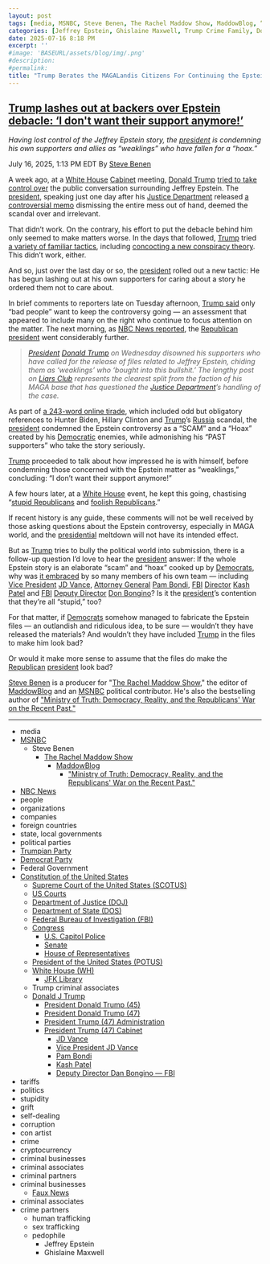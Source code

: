 ```yaml
---
layout: post
tags: [media, MSNBC, Steve Benen, The Rachel Maddow Show, MaddowBlog, “Ministry of Truth –  Democracy Reality and the Republicans’ War on the Recent Past.”, NBC News, people, organizations, companies, foreign countries, state local governments, political parties, Trumpian Party, Democrat Party, Federal Government, Constitution of the United States, Supreme Court of the United States (SCOTUS), US Courts, Department of Justice (DOJ), Department of State (DOS), Federal Bureau of Investigation (FBI), Congress, U.S. Capitol Police, Senate, House of Representatives, President of the United States (POTUS), White House (WH), JFK Library, Trump criminal associates, Donald J Trump, President Donald Trump (45), President Donald Trump (47), President Trump (47) Administration, President Trump (47) Cabinet, JD Vance, Vice President JD Vance, Pam Bondi, Kash Patel, Deputy Director Dan Bongino — FBI, tariffs, politics, stupidity, grift, self-dealing, corruption, con artist, crime, cryptocurrency, criminal businesses, criminal associates, criminal partners, criminal businesses, Faux News, criminal associates, crime partners, human trafficking, sex trafficking, pedophile, Jeffrey Epstein, Ghislaine Maxwell]
categories: [Jeffrey Epstein, Ghislaine Maxwell, Trump Crime Family, Donald Trump]
date: 2025-07-16 8:18 PM
excerpt: ''
#image: 'BASEURL/assets/blog/img/.png'
#description:
#permalink:
title: "Trump Berates the MAGALandis Citizens For Continuing the Epstein “Hoax”"
---
```



## [Trump lashes out at backers over Epstein debacle: ‘I don't want their support anymore!’](https://www.msnbc.com/rachel-maddow-show/maddowblog/trump-lashes-backers-epstein-debacle-dont-want-support-anymore-rcna219125)

*Having lost control of the Jeffrey Epstein story, the [president](https://www.whitehouse.gov/) is condemning his own supporters and allies as “weaklings” who have fallen for a “hoax.”*

July 16, 2025, 1:13 PM EDT
By [Steve Benen](https://www.msnbc.com/author/steve-benen-ncpn433601)

A week ago, at a [White House](https://www.whitehouse.gov/) [Cabinet](https://www.whitehouse.gov/administration/the-cabinet/) meeting, [Donald Trump](https://www.donaldjtrump.com/) [tried to take control over](https://www.msnbc.com/rachel-maddow-show/maddowblog/trump-tries-shut-epstein-questions-democrats-starting-asking-rcna217707) the public conversation surrounding Jeffrey Epstein. The [president](https://www.whitehouse.gov/), speaking just one day after his [Justice Department](https://www.justice.gov/) released [a controversial memo](https://www.msnbc.com/rachel-maddow-show/maddowblog/team-trump-struggles-control-epstein-client-list-fire-helped-create-rcna217441) dismissing the entire mess out of hand, deemed the scandal over and irrelevant.

That didn’t work. On the contrary, his effort to put the debacle behind him only seemed to make matters worse. In the days that followed, [Trump](https://www.donaldjtrump.com/) tried [a variety of familiar tactics](https://www.msnbc.com/rachel-maddow-show/maddowblog/jeffrey-epstein-files-trump-pam-bondi-briefing-rcna218948), including [concocting a new conspiracy theory](https://www.msnbc.com/rachel-maddow-show/maddowblog/jeffrey-epstein-trump-rolls-new-conspiracy-theory-conspiracy-theory-rcna218606). This didn’t work, either.

And so, just over the last day or so, the [president](https://www.whitehouse.gov/) rolled out a new tactic: He has begun lashing out at his own supporters for caring about a story he ordered them not to care about.

In brief comments to reporters late on Tuesday afternoon, [Trump said](https://www.nbcnews.com/politics/trump-administration/live-blog/trump-mike-waltz-tariffs-immigration-arizona-grijalva-live-updates-rcna218470/rcrd85058?canonicalCard=true) only “bad people” want to keep the controversy going — an assessment that appeared to include many on the right who continue to focus attention on the matter. The next morning, as [NBC News reported](https://www.nbcnews.com/politics/donald-trump/trump-disavows-supporters-pushing-jeffrey-epstein-bulls-dont-want-supp-rcna219078), the [Republican](https://www.gop.com/) [president](https://www.whitehouse.gov/) went considerably further.

> *[President](https://www.whitehouse.gov/) [Donald Trump](https://www.donaldjtrump.com/) on Wednesday disowned his supporters who have called for the release of files related to Jeffrey Epstein, chiding them as ‘weaklings’ who ‘bought into this bullshit.’ The lengthy post on [Liars Club](https://truthsocial.com/) represents the clearest split from the faction of his MAGA base that has questioned the [Justice Department](https://www.justice.gov/)’s handling of the case.*

As part of [a 243-word online tirade](https://truthsocial.com/@realDonaldTrump](https://www.donaldjtrump.com/)/114863203348237352), which included odd but obligatory references to Hunter Biden, Hillary Clinton and [Trump](https://www.donaldjtrump.com/)’s [Russia](http://kremlin.ru/) scandal, the [president](https://www.whitehouse.gov/) condemned the Epstein controversy as a “SCAM” and a “Hoax” created by his [Democratic](https://www.democrats.org/) enemies, while admonishing his “PAST supporters” who take the story seriously.

[Trump](https://www.donaldjtrump.com/) proceeded to talk about how impressed he is with himself, before condemning those concerned with the Epstein matter as “weaklings,” concluding: “I don’t want their support anymore!”

A few hours later, at a [White House](https://www.whitehouse.gov/) event, he kept this going, chastising “[stupid Republicans](https://www.gop.com/) and [foolish Republicans](https://www.gop.com/).”

If recent history is any guide, these comments will not be well received by those asking questions about the Epstein controversy, especially in MAGA world, and the [presidential](https://www.whitehouse.gov/) meltdown will not have its intended effect.

But as [Trump](https://www.donaldjtrump.com/) tries to bully the political world into submission, there is a follow-up question I’d love to hear the [president](https://www.whitehouse.gov/) answer: If the whole Epstein story is an elaborate “scam” and “hoax” cooked up by [Democrats](https://www.democrats.org/), why was [it embraced](https://apnews.com/article/trump-epstein-their-words-bondi-patel-bongino-70176344eeab6f66e015bc294afbbf59) by so many members of his own team — including [Vice President](https://www.whitehouse.gov/administration/jd-vance/) [JD Vance](https://www.msnbc.com/rachel-maddow-show/maddowblog/team-trump-struggles-control-epstein-client-list-fire-helped-create-rcna217441), [Attorney General](https://www.justice.gov) [Pam Bondi](https://www.washingtonpost.com/politics/2025/07/08/jeffrey-epstein-bondi-patel-trump/), [FBI](https://www.fbi.gov/) [Director](https://www.fbi.gov/about/leadership-and-structure/director-patel) [Kash Patel](https://bsky.app/profile/rpsagainsttrump.bsky.social/post/3lthknq26vs2u) and [FBI](https://www.fbi.gov/) [Deputy Director](https://www.fbi.gov/about/leadership-and-structure/deputy-director-dan-bongino) [Don Bongino](https://www.nbcnews.com/politics/justice-department/dan-bongino-weighs-resigning-fbi-heated-confrontation-pam-bondi-epstei-rcna218388)? Is it the [president](https://www.whitehouse.gov/)’s contention that they’re all “stupid,” too?

For that matter, if [Democrats](https://www.democrats.org/) somehow managed to fabricate the Epstein files — an outlandish and ridiculous idea, to be sure — wouldn’t they have released the materials? And wouldn’t they have included [Trump](https://www.donaldjtrump.com/) in the files to make him look bad?

Or would it make more sense to assume that the files do make the [Republican](https://www.gop.com/) [president](https://www.whitehouse.gov/) look bad?

[Steve Benen](https://www.msnbc.com/author/steve-benen-ncpn433601) is a producer for "[The Rachel Maddow Show](https://www.msnbc.com/rachel-maddow-show)," the editor of [MaddowBlog](https://www.msnbc.com/rachel-maddow-show) and an [MSNBC](https://www.msnbc.com/) political contributor. He's also the bestselling author of ["Ministry of Truth: Democracy, Reality, and the Republicans' War on the Recent Past."](https://www.harpercollins.com/products/ministry-of-truth-steve-benen)

----
- media
- [MSNBC](https://www.msnbc.com/)
    - Steve Benen
        - [The Rachel Maddow Show](https://www.msnbc.com/rachel-maddow-show)
            - [MaddowBlog](https://www.msnbc.com/rachel-maddow-show) 
                - ["Ministry of Truth: Democracy, Reality, and the Republicans' War on the Recent Past."](https://www.harpercollins.com/products/ministry-of-truth-steve-benen)
- [NBC News](https://www.nbcnews.com/)
- people
- organizations 
- companies
- foreign countries 
- state, local governments
- political parties 
- [Trumpian Party](https://www.gop.com/)
- [Democrat Party](https://www.democrats.org/)
- Federal Government 
- [Constitution of the United States](https://constitution.congress.gov/)
    - [Supreme Court of the United States (SCOTUS)](https://www.supremecourt.gov/)
    - [US Courts](https://www.uscourts.gov/)
    - [Department of Justice (DOJ)](https://www.justice.gov/)
   - [Department of State (DOS)](https://www.state.gov/)
    - [Federal Bureau of Investigation (FBI)](https://www.fbi.gov/)
    - [Congress](https;//www.congress.gov/)
        - [U.S. Capitol Police](https://www.uscp.gov/)
        - [Senate](https://www.senate.gov/)
        - [House of Representatives](https://www.house.gov/)
    - [President of the United States (POTUS)](https://www.whitehouse.gov/)
    - [White House (WH)](https://www.whitehouse.gov/)
        - [JFK Library](https://www.jfklibrary.org/)
    - Trump criminal associates 
    - [Donald J Trump](https://www.donaldjtrump.com/)
        - [President Donald Trump (45)](https://trumpwhitehouse.archives.gov/)
        - [President Donald Trump (47)](https://www.whitehouse.gov/administration/donald-j-trump/)
        - [President Trump (47) Administration](https://www.whitehouse.gov/administration/)
        - [President Trump (47) Cabinet](https://www.whitehouse.gov/administration/the-cabinet/)
            - [JD Vance](https://www.linkedin.com/in/jd-vance-770a9047/)
            - [Vice President JD Vance](https://www.whitehouse.gov/administration/jd-vance/)
            - [Pam Bondi](https://www.justice.gov/ag/staff-profile/meet-attorney-general)
            - [Kash Patel](https://www.fbi.gov/about/leadership-and-structure/director-patel)
            - [Deputy Director Dan Bongino — FBI](https://www.fbi.gov/about/leadership-and-structure/deputy-director-dan-bongino)
- tariffs
- politics
- stupidity
- grift
- self-dealing
- corruption
- con artist 
- crime
- cryptocurrency 
- criminal businesses
- criminal associates
- criminal partners
- criminal businesses
    - [Faux News](https://www.foxnews.com/)
- criminal associates
- crime partners
    - human trafficking 
    - sex trafficking 
    - pedophile 
        - Jeffrey Epstein 
        - Ghislaine Maxwell
